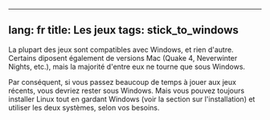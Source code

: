 
---
lang: fr
title: Les jeux
tags: stick_to_windows
---

La plupart des jeux sont compatibles avec Windows, et rien 
d'autre. Certains diposent également de versions Mac (Quake 4, 
Neverwinter Nights, etc.), mais la majorité d'entre eux ne tourne 
que sous Windows.

Par conséquent, si vous passez beaucoup de temps à jouer aux jeux 
récents, vous devriez rester sous Windows. Mais vous pouvez toujours 
installer Linux tout en gardant Windows (voir la section sur 
l'installation) et utiliser les deux systèmes, selon vos besoins.

